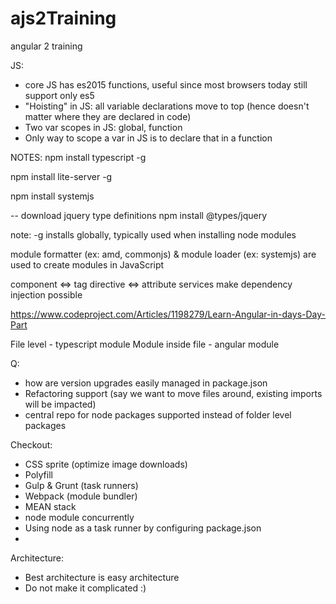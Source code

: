 # ajs2Training
angular 2 training

JS:
- core JS has es2015 functions, useful since most browsers today still support only es5
- "Hoisting" in JS: all variable declarations move to top (hence doesn't matter where they are declared in code)
- Two var scopes in JS: global, function
- Only way to scope a var in JS is to declare that in a function

NOTES:
npm install typescript -g

npm install lite-server -g

npm install systemjs

-- download jquery type definitions
npm install @types/jquery



note: -g installs globally, typically used when installing node modules

module formatter (ex: amd, commonjs) & module loader (ex: systemjs) are used to create modules in JavaScript

component <=> tag
directive <=> attribute
services make dependency injection possible




https://www.codeproject.com/Articles/1198279/Learn-Angular-in-days-Day-Part

File level - typescript module
Module inside file - angular module



Q:
- how are version upgrades easily managed in package.json
- Refactoring support (say we want to move files around, existing imports will be impacted)
- central repo for node packages supported instead of folder level packages


Checkout:
- CSS sprite (optimize image downloads)
- Polyfill
- Gulp & Grunt (task runners)
- Webpack (module bundler)
- MEAN stack
- node module concurrently
- Using node as a task runner by configuring package.json
- 

Architecture:
- Best architecture is easy architecture
- Do not make it complicated :)

